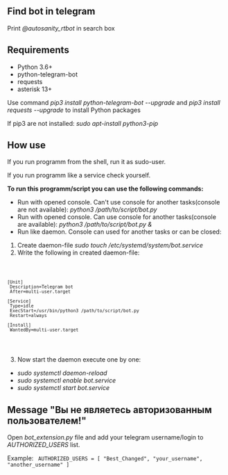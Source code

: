 <h2>Find bot in telegram</h2>

Print *@autosanity_rtbot* in search box

<h2>Requirements</h2>

- Python 3.6+
- python-telegram-bot
- requests
- asterisk 13+

Use command *pip3 install python-telegram-bot --upgrade* and *pip3 install requests --upgrade*  to install Python packages

If pip3 are not installed: *sudo apt-install python3-pip*

 <h2>How use</h2>
 
 If you run programm from the shell, run it as sudo-user.
 
 If you run programm like a service check yourself.
 
 **To run this programm/script you can use the following commands:**
 
 - Run with opened console. Can't use console for another tasks(console are not available):
  *python3 /path/to/script/bot.py*
 - Run with opened console. Can use console for another tasks(console are available):
  *python3 /path/to/script/bot.py &*
 - Run like daemon. Console can used for another tasks or can be closed:
  1. Create daemon-file *sudo touch /etc/systemd/system/bot.service*
  2. Write the following in created daemon-file:
  
   <code>
    
    [Unit]
     Description=Telegram bot
     After=multi-user.target

    [Service]
     Type=idle
     ExecStart=/usr/bin/python3 /path/to/script/bot.py
     Restart=always

    [Install]
     WantedBy=multi-user.target
     
   </code>
   
  3. Now start the daemon execute one by one:
  
   - *sudo systemctl daemon-reload*
   - *sudo systemctl enable bot.service*
   - *sudo systemctl start bot.service*

<h2>Message "Вы не являетесь авторизованным пользователем!"</h2>

Open *bot_extension.py* file and add your telegram username/login to *AUTHORIZED_USERS* list.

Example:
<code>
AUTHORIZED_USERS = [
    "Best_Changed",
    "your_username",
    "another_username"
]
</code>


